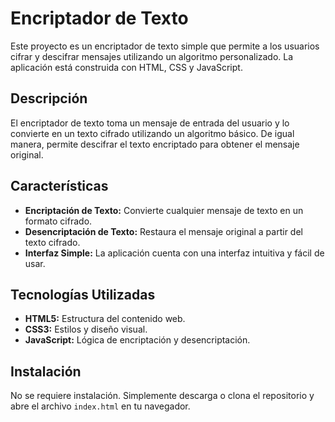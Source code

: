 # Encriptador de Texto

Este proyecto es un encriptador de texto simple que permite a los usuarios cifrar y descifrar mensajes utilizando un algoritmo personalizado. La aplicación está construida con HTML, CSS y JavaScript.

## Descripción

El encriptador de texto toma un mensaje de entrada del usuario y lo convierte en un texto cifrado utilizando un algoritmo básico. De igual manera, permite descifrar el texto encriptado para obtener el mensaje original.

## Características

- **Encriptación de Texto:** Convierte cualquier mensaje de texto en un formato cifrado.
- **Desencriptación de Texto:** Restaura el mensaje original a partir del texto cifrado.
- **Interfaz Simple:** La aplicación cuenta con una interfaz intuitiva y fácil de usar.

## Tecnologías Utilizadas

- **HTML5:** Estructura del contenido web.
- **CSS3:** Estilos y diseño visual.
- **JavaScript:** Lógica de encriptación y desencriptación.

## Instalación

No se requiere instalación. Simplemente descarga o clona el repositorio y abre el archivo `index.html` en tu navegador.
